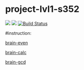 # project-lvl1-s352

<a href="https://codeclimate.com/github/rexemtoxa/project-lvl1-s352/maintainability"><img src="https://api.codeclimate.com/v1/badges/2c985f04218c1495bdb2/maintainability" /></a>
<a href="https://codeclimate.com/github/rexemtoxa/project-lvl1-s352/test_coverage"><img src="https://api.codeclimate.com/v1/badges/2c985f04218c1495bdb2/test_coverage" /></a>
[![Build Status](https://travis-ci.com/rexemtoxa/project-lvl1-s352.svg?branch=master)](https://travis-ci.com/rexemtoxa/project-lvl1-s352)

#instruction:

[brain-even](https://asciinema.org/a/OWDBvjMvsQKNExR5fVWA62Psk)

[brain-calc](https://asciinema.org/a/q5uLZSAMAlHsBUihutG6LyDgm)

[brain-gcd](https://asciinema.org/a/CuTVvVJfiqQa0tkiP1i3qvZIu)

